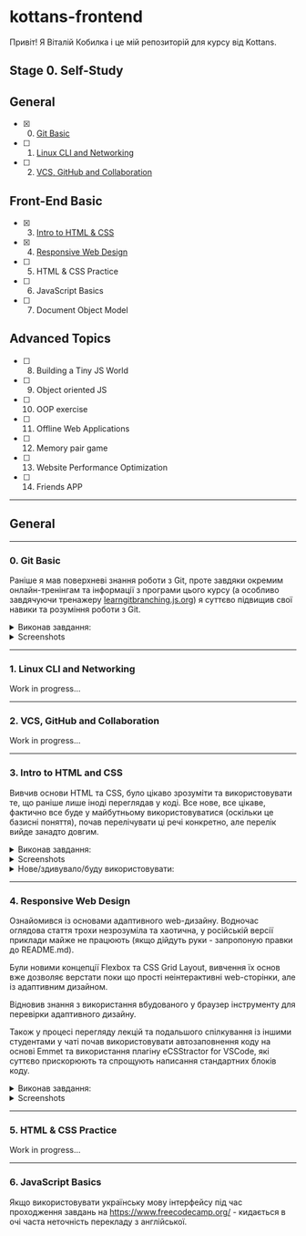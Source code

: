 # kottans-frontend

Привіт! Я Віталій Кобилка і це мій репозиторій для курсу від Kottans.

## Stage 0. Self-Study

## General

- [X] 0. [Git Basic](#0-git-basic)
- [ ] 1. [Linux CLI and Networking](#1-linux-cli-and-networking)
- [ ] 2. [VCS, GitHub and Collaboration](#2-vcs-github-and-collaboration)

## Front-End Basic

- [X] 3. [Intro to HTML & CSS](#3-intro-to-html-and-css)
- [X] 4. [Responsive Web Design](#4-responsive-web-design)
- [ ] 5. HTML & CSS Practice
- [ ] 6. JavaScript Basics
- [ ] 7. Document Object Model

## Advanced Topics

- [ ] 8. Building a Tiny JS World
- [ ] 9. Object oriented JS
- [ ] 10. OOP exercise
- [ ] 11. Offline Web Applications
- [ ] 12. Memory pair game
- [ ] 13. Website Performance Optimization
- [ ] 14. Friends APP

---

## **General**

---

### **0. Git Basic**

Раніше я мав поверхневі знання роботи з Git, проте завдяки окремим онлайн-тренінгам та інформації з програми цього курсу (а особливо завдячуючи тренажеру [learngitbranching.js.org](https://learngitbranching.js.org)) я суттєво підвищив свої навики та розуміння роботи з Git.

<details>
  <summary>Виконав завдання:</summary>

- Прослухав 1 і 2 тиждень курсу Introduction to Git and GitHub

- Пройшов рівні на [learngitbranching.js.org](https://learngitbranching.js.org)

- Створив репозиторій [kottans-frontend](https://github.com/wwwowka/kottans-frontend).

- Надіслав pull-request на [Kottans/mock-repo](https://github.com/kottans/mock-repo/pull/943).
  
</details>

<details>
  <summary>Screenshots</summary>

![02_learngitbranching](https://github.com/kvnvit/kottans-frontend/blob/main/task_git_basics/02_learngitbranching.png)  
![03_learngitbranching](https://github.com/kvnvit/kottans-frontend/blob/main/task_git_basics/03_learngitbranching.png)  
  
</details>

---

### **1. Linux CLI and Networking**

Work in progress...

---

### **2. VCS, GitHub and Collaboration**

Work in progress...

---

### **3. Intro to HTML and CSS**

Вивчив основи HTML та CSS, було цікаво зрозуміти та використовувати те, що раніше лише іноді переглядав у коді.
Все нове, все цікаве, фактично все буде у майбутньому використовуватися (оскільки це базисні поняття), почав перелічувати ці речі конкретно, але перелік вийде занадто довгим.

<details>
  <summary>Виконав завдання:</summary>

- Прослухав 1 і 2 тижні курсу Intro to HTML & CSS та виконав ряд тестових завдання для закріплення прочитаних матеріалів
- Виконав практичні вправи (Learn HTML (Eng))[https://www.codecademy.com/learn/learn-html]
- Виконав практичні вправи (Learn CSS (Eng))[https://www.codecademy.com/learn/learn-css]
  
</details>

<details>
  <summary>Screenshots</summary>

![coursera - css](https://github.com/kvnvit/kottans-frontend/blob/main/task_html_css_intro/01_coursera_css.png)  
![coursera - html](https://github.com/kvnvit/kottans-frontend/blob/main/task_html_css_intro/02_coursera_html.png)  
![codecademy - html & css](https://github.com/kvnvit/kottans-frontend/blob/main/task_html_css_intro/03_codecademy.png)  
  
</details>

<details>
  <summary>Нове/здивувало/буду використовувати:</summary>

**Було новим:**

- Інструмент GitHub Pages дозволяє запускати в "пісочниці" сайти, ресурси яких зберігаються в моїх репозиторіях
- Посилання на ресурси, що допомогають контролювати правильність написання html-, js-коду та застосування css-стилів, а також дозволяють поділитися кодом
- Яким чином організовується перехід на фрагменти сторінок
- Flex: існує скорочена властивість flex-flow (для властивостей flex-direction та flex-wrap найчастіше використовуються разом)

**Здивувало:**

- Додаткові можливості GitHub та простота використання інструменту запуску в "пісочниці" сайтів, ресурси яких зберігаються в моїх репозиторіях
- Цікаві можливості псевдо-класів селекторів CSS
- Використання окремих стилів для останніх елементів визначених раніше стилів за допомогою last-child

**Що я планую використовувати в майбутньому:**

- Інструмент GitHub Pages
- Посилання на сутності символів HTML для формування належного вигляду сторінок при перегляді у різних браузерах та кодуваннях
- Ідентификатори фрагментів сторінок
- Псевдо-класи селекторів CSS для створення інтерактивних елементів сторінок
  
</details>

---

### **4. Responsive Web Design**

Ознайомився із основами адаптивного web-дизайну. Водночас оглядова стаття трохи незрозуміла та хаотична, у російській версії приклади майже не працюють (якщо дійдуть руки - запропоную правки до README.md).

Були новими концепції Flexbox та CSS Grid Layout, вивчення їх основ вже дозволяє верстати поки що прості неінтерактивні web-сторінки, але із адаптивним дизайном.

Відновив знання з використання вбудованого у браузер інструменту для перевірки адаптивного дизайну.

Також у процесі перегляду лекцій та подальшого спілкування із іншими студентами у чаті почав використовувати автозаповнення коду на основі Emmet та використання плагіну eCSStractor for VSCode, які суттєво прискорюють та спрощують написання стандартних блоків коду.

<details>
  <summary>Виконав завдання:</summary>

- Responsive web design basics
- FLEXBOX. Вчимося верстати на флексах
- Пройшов Flexbox Froggy - гра для закріплення
- CSS Grid Layout
- Пройшов Grid Garden - гра для закріплення
  
</details>

<details>
  <summary>Screenshots</summary>

![flexbox](https://github.com/kvnvit/kottans-frontend/blob/main/task_responsive_web_design/01_flexbox_froggy.png)  
![grid](https://github.com/kvnvit/kottans-frontend/blob/main/task_responsive_web_design/02_grid_garden.png)  
  
</details>

---
### **5. HTML & CSS Practice**

Work in progress...

---

### **6. JavaScript Basics**

Якщо використовувати українську мову інтерфейсу під час проходження завдань на https://www.freecodecamp.org/ - кидається в очі часта неточність перекладу з англійської.

